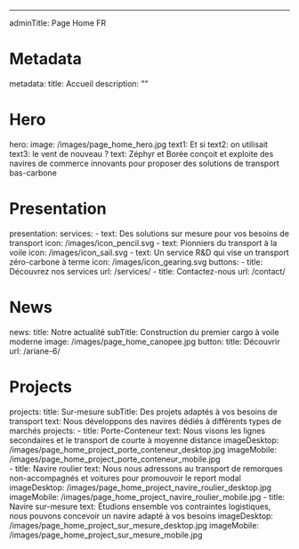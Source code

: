 ---
adminTitle: Page Home FR
# Metadata
metadata: 
  title: Accueil
  description: ""
# Hero
hero:
  image: /images/page_home_hero.jpg
  text1: Et si
  text2: on utilisait
  text3: le vent de nouveau ?
  text: Zéphyr et Borée conçoit et exploite des navires de commerce innovants pour proposer des solutions de transport bas-carbone
# Presentation
presentation:
  services:
    - text: Des solutions sur mesure pour vos besoins de transport
      icon: /images/icon_pencil.svg
    - text: Pionniers du transport à la voile
      icon: /images/icon_sail.svg
    - text: Un service R&D qui vise un transport zéro-carbone à terme
      icon: /images/icon_gearing.svg
  buttons: 
    - title: Découvrez nos services
      url: /services/
    - title: Contactez-nous
      url: /contact/
# News
news: 
  title: Notre actualité
  subTitle: Construction du premier cargo à voile moderne
  image: /images/page_home_canopee.jpg
  button: 
    title: Découvrir
    url: /ariane-6/
# Projects
projects:
  title: Sur-mesure
  subTitle: Des projets adaptés à vos besoins de transport
  text: Nous développons des navires dédiés à différents types de marchés
  projects: 
    - title: Porte-Conteneur
      text: Nous visons les lignes secondaires et le transport de courte à moyenne distance
      imageDesktop: /images/page_home_project_porte_conteneur_desktop.jpg
      imageMobile: /images/page_home_project_porte_conteneur_mobile.jpg      
    - title: Navire roulier
      text: Nous nous adressons au transport de remorques non-accompagnés et voitures pour promouvoir le report modal
      imageDesktop: /images/page_home_project_navire_roulier_desktop.jpg
      imageMobile: /images/page_home_project_navire_roulier_mobile.jpg
    - title: Navire sur-mesure
      text: Étudions ensemble vos contraintes logistiques, nous pouvons concevoir un navire adapté à vos besoins
      imageDesktop: /images/page_home_project_sur_mesure_desktop.jpg
      imageMobile: /images/page_home_project_sur_mesure_mobile.jpg      
